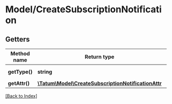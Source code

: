 # Model/CreateSubscriptionNotification

## Getters

Method name | Return type | Description | Notes
------------ | ------------- | ------------- | -------------
**getType()** | **string** | Type of the subscription. |
**getAttr()** | [**\Tatum\Model\CreateSubscriptionNotificationAttr**](CreateSubscriptionNotificationAttr.md) |  |

[[Back to Index]](../index.md)
